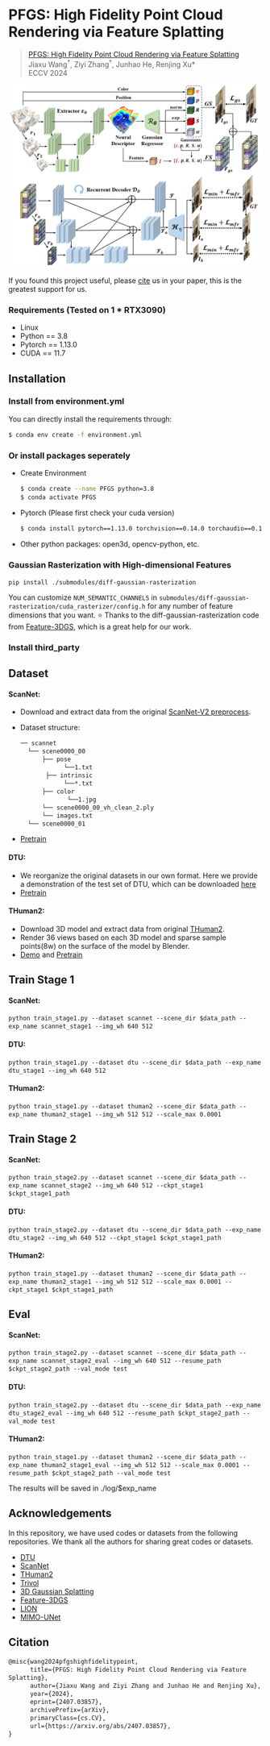 # PFGS: High Fidelity Point Cloud Rendering via Feature Splatting
<!-- ![issues](https://img.shields.io/github/issues/Mercerai/PFGS)
![forks](https://img.shields.io/github/forks/Mercerai/PFGS?style=flat&color=orange)
![stars](https://img.shields.io/github/stars/Mercerai/PFGS?style=flat&color=red) -->

> [PFGS: High Fidelity Point Cloud Rendering via Feature Splatting](https://arxiv.org/abs/2407.03857)       
> Jiaxu Wang<sup>†</sup>, Ziyi Zhang<sup>†</sup>, Junhao He, Renjing Xu*    
> ECCV 2024
> 

 ![framework_img](figs/network.png)


If you found this project useful, please [cite](#citation) us in your paper, this is the greatest support for us.

### Requirements (Tested on 1 * RTX3090)
- Linux
- Python == 3.8
- Pytorch == 1.13.0
- CUDA == 11.7

## Installation

### Install from environment.yml
You can directly install the requirements through:
```sh
$ conda env create -f environment.yml
```

### Or install packages seperately
* Create Environment
    ```sh
    $ conda create --name PFGS python=3.8
    $ conda activate PFGS
    ```

* Pytorch (Please first check your cuda version)
    ```sh
    $ conda install pytorch==1.13.0 torchvision==0.14.0 torchaudio==0.13.0 pytorch-cuda=11.7 -c pytorch -c nvidia
    ```
* Other python packages: open3d, opencv-python, etc.

### Gaussian Rasterization with High-dimensional Features
```shell
pip install ./submodules/diff-gaussian-rasterization
```
You can customize `NUM_SEMANTIC_CHANNELS` in `submodules/diff-gaussian-rasterization/cuda_rasterizer/config.h` for any number of feature dimensions that you want. ⭐ Thanks to the diff-gaussian-rasterization code from [Feature-3DGS](https://github.com/ShijieZhou-UCLA/feature-3dgs), which is a great help for our work.
### Install third_party

## Dataset
#### ScanNet:
- Download and extract data from the original [ScanNet-V2 preprocess](https://github.com/ScanNet/ScanNet/tree/master/SensReader/python).
  
- Dataset structure:
  ```
  ── scannet
    └── scene0000_00
        ├── pose
              └──1.txt
         ├── intrinsic
              └──*.txt
        ├── color
               └──1.jpg
        └── scene0000_00_vh_clean_2.ply
        └── images.txt
    └── scene0000_01
   ```
- [Pretrain](https://1drv.ms/u/c/747194122a3acf02/EQzE6ue3ZglLsUbfVP8uDk8BJa4C_sfILsqd5fjo5L4Dug?e=eslXip)
#### DTU: 
- We reorganize the original datasets in our own format. Here we provide a demonstration of the test set of DTU, which can be downloaded [here](https://1drv.ms/u/c/747194122a3acf02/EdwjDcTXBwpAmyKqDEqjsZMBiUoxXpJ2o1QCYdt8WmMGOA?e=nvceS7)
- [Pretrain](https://1drv.ms/u/c/747194122a3acf02/EQzE6ue3ZglLsUbfVP8uDk8BJa4C_sfILsqd5fjo5L4Dug?e=eslXip)

#### THuman2:
- Download 3D model and extract data from original [THuman2](https://github.com/ytrock/THuman2.0-Dataset).
- Render 36 views based on each 3D model and sparse sample points(8w) on the surface of the model by Blender.
- [Demo](https://1drv.ms/u/c/747194122a3acf02/EbCeCGAeY7hKgW28xfp3XvUB7snppGkG7dnumzg-eW7lVg?e=fanaHb) and [Pretrain](https://1drv.ms/u/c/747194122a3acf02/EQzE6ue3ZglLsUbfVP8uDk8BJa4C_sfILsqd5fjo5L4Dug?e=eslXip)

## Train Stage 1
#### ScanNet:
```shell
python train_stage1.py --dataset scannet --scene_dir $data_path --exp_name scannet_stage1 --img_wh 640 512
```
#### DTU:
```shell
python train_stage1.py --dataset dtu --scene_dir $data_path --exp_name dtu_stage1 --img_wh 640 512
```
#### THuman2:
```shell
python train_stage1.py --dataset thuman2 --scene_dir $data_path --exp_name thuman2_stage1 --img_wh 512 512 --scale_max 0.0001
```

## Train Stage 2
#### ScanNet:
```shell
python train_stage2.py --dataset scannet --scene_dir $data_path --exp_name scannet_stage2 --img_wh 640 512 --ckpt_stage1 $ckpt_stage1_path
```
#### DTU:
```shell
python train_stage2.py --dataset dtu --scene_dir $data_path --exp_name dtu_stage2 --img_wh 640 512 --ckpt_stage1 $ckpt_stage1_path
```
#### THuman2:
```shell
python train_stage1.py --dataset thuman2 --scene_dir $data_path --exp_name thuman2_stage1 --img_wh 512 512 --scale_max 0.0001 --ckpt_stage1 $ckpt_stage1_path
```

## Eval
#### ScanNet:
```shell
python train_stage2.py --dataset scannet --scene_dir $data_path --exp_name scannet_stage2_eval --img_wh 640 512 --resume_path $ckpt_stage2_path --val_mode test
```
#### DTU:
```shell
python train_stage2.py --dataset dtu --scene_dir $data_path --exp_name dtu_stage2_eval --img_wh 640 512 --resume_path $ckpt_stage2_path --val_mode test
```
#### THuman2:
```shell
python train_stage1.py --dataset thuman2 --scene_dir $data_path --exp_name thuman2_stage1_eval --img_wh 512 512 --scale_max 0.0001 --resume_path $ckpt_stage2_path --val_mode test
```
The results will be saved in ./log/$exp_name

## Acknowledgements
In this repository, we have used codes or datasets from the following repositories. 
We thank all the authors for sharing great codes or datasets.
- [DTU](https://roboimagedata.compute.dtu.dk/?page_id=36)
- [ScanNet](https://github.com/ScanNet/ScanNet)
- [THuman2](https://github.com/ytrock/THuman2.0-Dataset)
- [Trivol](https://github.com/dvlab-research/TriVol)
- [3D Gaussian Splatting](https://repo-sam.inria.fr/fungraph/3d-gaussian-splatting/)
- [Feature-3DGS](https://github.com/ShijieZhou-UCLA/feature-3dgs)
- [LION](https://github.com/nv-tlabs/LION)
- [MIMO-UNet](https://github.com/chosj95/MIMO-UNet)

## Citation
```
@misc{wang2024pfgshighfidelitypoint,
      title={PFGS: High Fidelity Point Cloud Rendering via Feature Splatting}, 
      author={Jiaxu Wang and Ziyi Zhang and Junhao He and Renjing Xu},
      year={2024},
      eprint={2407.03857},
      archivePrefix={arXiv},
      primaryClass={cs.CV},
      url={https://arxiv.org/abs/2407.03857}, 
}
```
